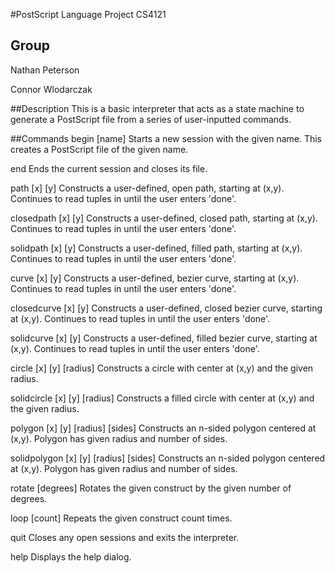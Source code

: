 #PostScript Language Project
CS4121

## Group
Nathan Peterson

Connor Wlodarczak

##Description
This is a basic interpreter that acts as a state machine to generate
a PostScript file from a series of user-inputted commands.

##Commands
begin [name]                            Starts a new session with the given name.
                                        This creates a PostScript file of the given name.

end                                     Ends the current session and closes its file.

path [x] [y]                            Constructs a user-defined, open path, starting at (x,y).
                                        Continues to read tuples in until the user enters 'done'.

closedpath [x] [y]                      Constructs a user-defined, closed path, starting at (x,y).
                                        Continues to read tuples in until the user enters 'done'.

solidpath [x] [y]                       Constructs a user-defined, filled path, starting at (x,y).
                                        Continues to read tuples in until the user enters 'done'.

curve [x] [y]                           Constructs a user-defined, bezier curve, starting at (x,y).
                                        Continues to read tuples in until the user enters 'done'.

closedcurve [x] [y]                     Constructs a user-defined, closed bezier curve, starting at (x,y).
                                        Continues to read tuples in until the user enters 'done'.

solidcurve [x] [y]                      Constructs a user-defined, filled bezier curve, starting at (x,y).
                                        Continues to read tuples in until the user enters 'done'.

circle [x] [y] [radius]                 Constructs a circle with center at (x,y) and the given radius.

solidcircle [x] [y] [radius]            Constructs a filled circle with center at (x,y) and the given radius.

polygon [x] [y] [radius] [sides]        Constructs an n-sided polygon centered at (x,y).
                                        Polygon has given radius and number of sides.

solidpolygon [x] [y] [radius] [sides]   Constructs an n-sided polygon centered at (x,y).
                                        Polygon has given radius and number of sides.

rotate [degrees]                        Rotates the given construct by the given number of degrees.

loop [count]                            Repeats the given construct count times.

quit                                    Closes any open sessions and exits the interpreter.

help                                    Displays the help dialog.


